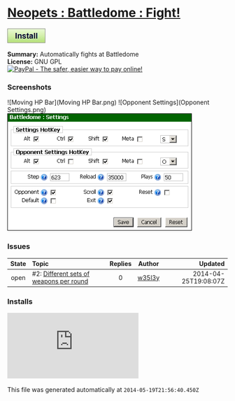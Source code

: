 # [Neopets : Battledome : Fight!](.)

[![Install](../../resources/image/install_button.jpg)](../../../../raw/master/scripts/Neopets__Battledome_Fight/161251.user.js)

**Summary:** Automatically fights at Battledome<br />
**License:** GNU GPL<br />
[![PayPal - The safer, easier way to pay online!](https://www.paypalobjects.com/en_US/i/btn/btn_donate_SM.gif "PayPal - The safer, easier way to pay online!")](http://goo.gl/Fv19S)

### Screenshots
![Moving HP Bar](Moving HP Bar.png)
![Opponent Settings](Opponent Settings.png)
![Settings](Settings.png)


### Issues
State|Topic|Replies|Author|Updated
:---:|:---|:---:|:---:|---:
open|#2: [Different sets of weapons per round](https://github.com/w35l3y/userscripts/issues/2)|0|[w35l3y](https://github.com/w35l3y)|2014-04-25T19:08:07Z

### Installs
![Daily installs](http://gm.wesley.eti.br/count.php?id=scripts/scripts/Neopets__Battledome_Fight/161251.user.js&type=image)

This file was generated automatically at `2014-05-19T21:56:40.450Z`